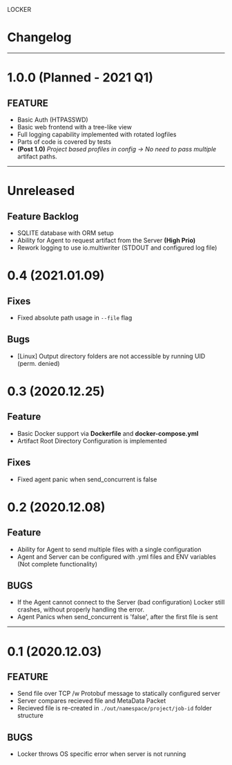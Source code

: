 <div class="button-locker">LOCKER</div> 

# Changelog


---
# 1.0.0 (Planned - 2021 Q1)
## FEATURE

- Basic Auth (HTPASSWD)
- Basic web frontend with a tree-like view
- Full logging capability implemented with rotated logfiles
- Parts of code is covered by tests
- **(Post 1.0)** *Project based profiles in config -> No need to pass multiple* artifact paths.
---
# Unreleased
## Feature Backlog
- SQLITE database with ORM setup
- Ability for Agent to request artifact from the Server **(High Prio)**
- Rework logging to use io.multiwriter (STDOUT and configured log file)


# 0.4 (2021.01.09)
## Fixes
- Fixed absolute path usage in `--file` flag

## Bugs
- [Linux] Output directory folders are not accessible by running UID (perm. denied)

# 0.3 (2020.12.25)
## Feature
- Basic Docker support via **Dockerfile** and **docker-compose.yml**
- Artifact Root Directory Configuration is implemented

## Fixes
- Fixed agent panic when send_concurrent is false

# 0.2 (2020.12.08)
## Feature
- Ability for Agent to send multiple files with a single configuration
- Agent and Server can be configured with .yml files and ENV variables (Not complete functionality)

## BUGS
- If the Agent cannot connect to the Server (bad configuration) Locker still crashes, without properly handling the error.
- Agent Panics when send_concurrent is 'false', after the first file is sent
---
# 0.1 (2020.12.03)
## FEATURE 

- Send file over TCP /w Protobuf message to statically configured server
- Server compares recieved file and MetaData Packet
- Recieved file is re-created in `./out/namespace/project/job-id` folder structure

## BUGS

- Locker throws OS specific error when server is not running

